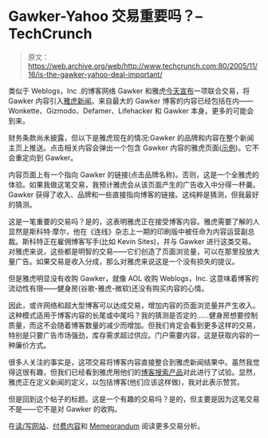 # Gawker-Yahoo 交易重要吗？–TechCrunch

> 原文：<https://web.archive.org/web/http://www.techcrunch.com:80/2005/11/16/is-the-gawker-yahoo-deal-important/>

类似于 Weblogs，Inc .的博客网络 Gawker 和雅虎[今天宣布](https://web.archive.org/web/20211202032823/http://today.reuters.co.uk/News/NewsArticle.aspx?type=internetNews&storyID=2005-11-16T052418Z_01_KWA619348_RTRIDST_0_OUKIN-UK-MEDIA-YAHOO-GAWKER.XML)一项联合交易，将 Gawker 内容引入[雅虎新闻](https://web.archive.org/web/20211202032823/http://news.yahoo.com/)。来自最大的 Gawker 博客的内容已经包括在内——Wonkette、Gizmodo、Defamer、Lifehacker 和 Gawker 本身。更多的可能会到来。

财务条款尚未披露，但以下是雅虎现在的情况:Gawker 的品牌和内容在整个新闻主页上推送。点击相关内容会弹出一个包含 Gawker 内容的雅虎页面([示例](https://web.archive.org/web/20211202032823/http://news.yahoo.com/s/lifehacker/20051117/tc_lifehacker/howtomeditate;_ylt=AseqJYzJDq.ln0QXLpCwx6Ks0NUE;_ylu=X3oDMTA3cjE0b2MwBHNlYwM3Mzg-))。它不会重定向到 Gawker。

内容页面上有一个指向 Gawker 的链接(点击品牌名称)。否则，这是一个全雅虎的体验。如果我做这笔交易，我预计雅虎会从该页面产生的广告收入中分得一杯羹。Gawker 获得了收入、品牌和一些直接指向博客的链接。这纯粹是猜测，但我最好的猜测。

 [](https://web.archive.org/web/20211202032823/http://news.yahoo.com/s/lifehacker/20051117/tc_lifehacker/howtomeditate;_ylt=AqM72a.1Pdd1eVZOipwXV2qs0NUE;_ylu=X3oDMTA3cjE0b2MwBHNlYwM3Mzg-) 这是一笔重要的交易吗？是的，这表明雅虎正在接受博客内容。雅虎需要了解的人显然是斯科特·摩尔，他在《连线》杂志上一期的印刷版中被任命为内容运营副总裁。斯科特正在雇佣博客写手(比如 Kevin Sites)，并与 Gawker 进行这类交易。对雅虎来说，这些都是明智的交易——它们创造了页面浏览量，可以在那里投放大量广告。如果交易是收入分成，那么对雅虎来说这是一个没有损失的提议。

但是雅虎明显没有收购 Gawker，就像 AOL 收购 Weblogs，Inc. 这意味着博客的流动性有限——健身房(谷歌-雅虎-微软)还没有购买内容的心情。

因此，或许网络和超大型博客可以达成交易，增加内容的页面浏览量并产生收入。这种模式适用于博客内容的长尾或中尾吗？我的猜测是否定的……健身房想要控制质量，而这不会随着博客数量的减少而增加。但我们肯定会看到更多这样的交易，特别是只要广告市场强劲，库存需求超过供应。门户需要内容，这是获取内容的一种廉价方式。

很多人关注的事实是，这项交易将博客内容直接整合到雅虎新闻结果中。虽然我觉得这很有趣，但我们已经看到雅虎用他们的[博客搜索产品](https://web.archive.org/web/20211202032823/http://www.beta.techcrunch.com/2005/10/10/yahoo-blog-search/)对此进行了试验。显然，雅虎正在定义新闻的定义，以包括博客(他们应该这样做)，我对此表示赞赏。

但是回到这个帖子的标题。这是一个有趣的交易吗？是的，但主要是因为这笔交易不是——它不是对 Gawker 的收购。

在[读/写网站](https://web.archive.org/web/20211202032823/http://www.readwriteweb.com/archives/002942.php)、[付费内容](https://web.archive.org/web/20211202032823/http://www.paidcontent.org/pc/arch/2005_11_16.shtml#052417)和 [Memeorandum](https://web.archive.org/web/20211202032823/http://tech.memeorandum.com/051116/p41#a051116p41) 阅读更多交易分析。